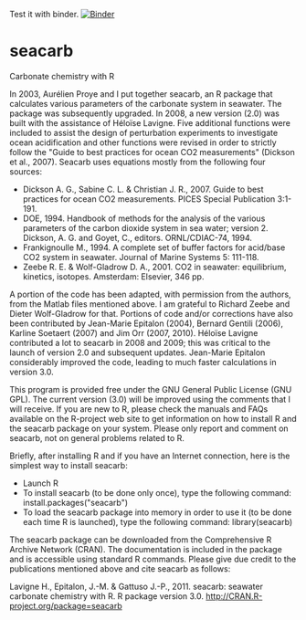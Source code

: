 Test it with binder.
[![Binder](https://mybinder.org/badge.svg)](https://mybinder.org/v2/gh/jamesorr/seacarb-git/master)

seacarb
=======

Carbonate chemistry with R

In 2003, Aurélien Proye and I put together seacarb, an R package that calculates various parameters of the carbonate system in seawater. The package was subsequently upgraded. In 2008, a new version (2.0) was built with the assistance of Héloïse Lavigne. Five additional functions were included to assist the design of perturbation experiments to investigate ocean acidification and other functions were revised in order to strictly follow the "Guide to best practices for ocean CO2 measurements" (Dickson et al., 2007). Seacarb uses equations mostly from the following four sources:

- Dickson A. G., Sabine C. L. & Christian J. R., 2007. Guide to best practices for ocean CO2 measurements. PICES Special Publication 3:1-191.
- DOE, 1994. Handbook of methods for the analysis of the various parameters of the carbon dioxide system in sea water; version 2. Dickson, A. G. and Goyet, C., editors. ORNL/CDIAC-74, 1994.
- Frankignoulle M., 1994. A complete set of buffer factors for acid/base CO2 system in seawater. Journal of Marine Systems 5: 111-118.
- Zeebe R. E. & Wolf-Gladrow D. A., 2001. CO2 in seawater: equilibrium, kinetics, isotopes. Amsterdam: Elsevier, 346 pp.

A portion of the code has been adapted, with permission from the authors, from the Matlab files mentioned above. I am grateful to Richard Zeebe and Dieter Wolf-Gladrow for that. Portions of code and/or corrections have also been contributed by Jean-Marie Epitalon (2004), Bernard Gentili (2006), Karline Soetaert (2007) and Jim Orr (2007, 2010). Héloïse Lavigne contributed a lot to seacarb in 2008 and 2009; this was critical to the launch of version 2.0 and subsequent updates. Jean-Marie Epitalon considerably improved the code, leading to much faster calculations in version 3.0.

This program is provided free under the GNU General Public License (GNU GPL). The current version (3.0) will be improved using the comments that I will receive. If you are new to R, please check the manuals and FAQs available on the R-project web site to get information on how to install R and the seacarb package on your system. Please only report and comment on seacarb, not on general problems related to R.

Briefly, after installing R and if you have an Internet connection, here is the simplest way to install seacarb:

- Launch R
- To install seacarb (to be done only once), type the following command: install.packages("seacarb")
- To load the seacarb package into memory in order to use it (to be done each time R is launched), type the following command: library(seacarb)

The seacarb package can be downloaded from the Comprehensive R Archive Network (CRAN). The documentation is included in the package and is accessible using standard R commands. Please give due credit to the publications mentioned above and cite seacarb as follows:

Lavigne H., Epitalon, J.-M. & Gattuso J.-P., 2011. seacarb: seawater carbonate chemistry with R. R package version 3.0. http://CRAN.R-project.org/package=seacarb


